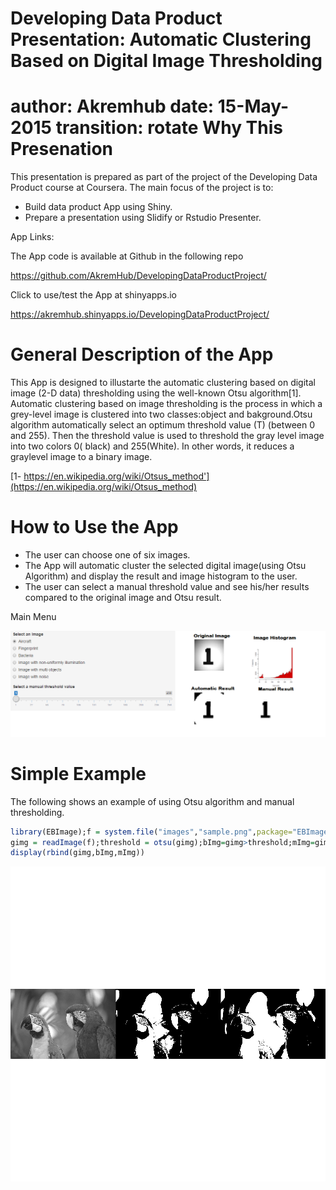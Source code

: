 
Developing Data Product Presentation: Automatic Clustering Based on Digital Image Thresholding
========================================================
author: Akremhub
date: 15-May-2015
transition: rotate 
Why This Presenation 
========================================================
This presentation is prepared as part of the project of  the 
Developing Data Product course at Coursera. The main focus of the project is to:

- Build data product App using Shiny. 
- Prepare a presentation using Slidify or Rstudio Presenter.

App Links:

The App code is available at Github in the following repo
 
https://github.com/AkremHub/DevelopingDataProductProject/

Click to use/test the App at shinyapps.io

https://akremhub.shinyapps.io/DevelopingDataProductProject/

General Description of the App
========================================================
This App is designed to illustarte the automatic clustering based on digital image (2-D data) thresholding using the well-known Otsu algorithm[1].
Automatic clustering based on image thresholding is the process in which  a grey-level image is clustered into two classes:object and bakground.Otsu algorithm automatically select an optimum threshold  value (T) (between 0 and 255). Then the threshold value is  used to threshold  the gray level image into two colors 0( black) and 255(White). In other words, it reduces a graylevel image to a binary image.

[1- https://en.wikipedia.org/wiki/Otsus_method'](https://en.wikipedia.org/wiki/Otsus_method)

How to Use the App
========================================================

- The user can choose one of six  images.
- The App will automatic cluster the selected digital image(using Otsu Algorithm) and display the  result and  image histogram to the user.
- The user can select a manual threshold value and see his/her results compared to the original image and Otsu result.

Main Menu

![alt text](capture.png)

Simple Example 
========================================================
The following shows an example of using Otsu algorithm and manual thresholding.

```r
library(EBImage);f = system.file("images","sample.png",package="EBImage")
gimg = readImage(f);threshold = otsu(gimg);bImg=gimg>threshold;mImg=gimg>.45;
display(rbind(gimg,bImg,mImg))
```

![plot of chunk unnamed-chunk-1](DevelopingDataProductProject-figure/unnamed-chunk-1-1.png)
